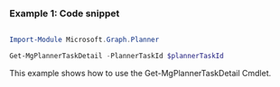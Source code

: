 ### Example 1: Code snippet

```powershell

Import-Module Microsoft.Graph.Planner

Get-MgPlannerTaskDetail -PlannerTaskId $plannerTaskId

```
This example shows how to use the Get-MgPlannerTaskDetail Cmdlet.

